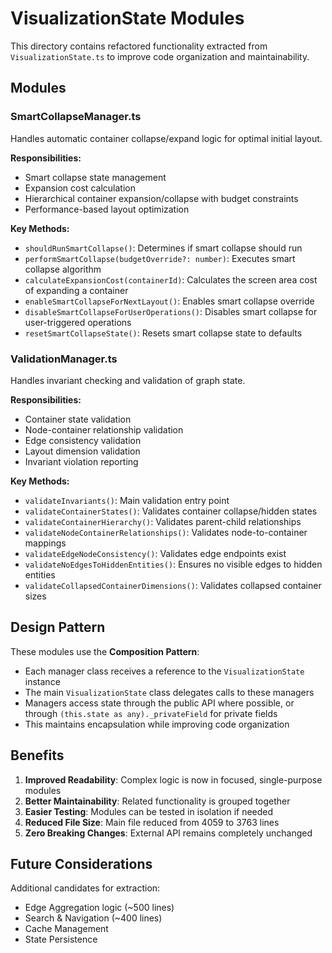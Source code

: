 # VisualizationState Modules

This directory contains refactored functionality extracted from `VisualizationState.ts` to improve code organization and maintainability.

## Modules

### SmartCollapseManager.ts
Handles automatic container collapse/expand logic for optimal initial layout.

**Responsibilities:**
- Smart collapse state management
- Expansion cost calculation
- Hierarchical container expansion/collapse with budget constraints
- Performance-based layout optimization

**Key Methods:**
- `shouldRunSmartCollapse()`: Determines if smart collapse should run
- `performSmartCollapse(budgetOverride?: number)`: Executes smart collapse algorithm
- `calculateExpansionCost(containerId)`: Calculates the screen area cost of expanding a container
- `enableSmartCollapseForNextLayout()`: Enables smart collapse override
- `disableSmartCollapseForUserOperations()`: Disables smart collapse for user-triggered operations
- `resetSmartCollapseState()`: Resets smart collapse state to defaults

### ValidationManager.ts
Handles invariant checking and validation of graph state.

**Responsibilities:**
- Container state validation
- Node-container relationship validation
- Edge consistency validation
- Layout dimension validation
- Invariant violation reporting

**Key Methods:**
- `validateInvariants()`: Main validation entry point
- `validateContainerStates()`: Validates container collapse/hidden states
- `validateContainerHierarchy()`: Validates parent-child relationships
- `validateNodeContainerRelationships()`: Validates node-to-container mappings
- `validateEdgeNodeConsistency()`: Validates edge endpoints exist
- `validateNoEdgesToHiddenEntities()`: Ensures no visible edges to hidden entities
- `validateCollapsedContainerDimensions()`: Validates collapsed container sizes

## Design Pattern

These modules use the **Composition Pattern**:
- Each manager class receives a reference to the `VisualizationState` instance
- The main `VisualizationState` class delegates calls to these managers
- Managers access state through the public API where possible, or through `(this.state as any)._privateField` for private fields
- This maintains encapsulation while improving code organization

## Benefits

1. **Improved Readability**: Complex logic is now in focused, single-purpose modules
2. **Better Maintainability**: Related functionality is grouped together
3. **Easier Testing**: Modules can be tested in isolation if needed
4. **Reduced File Size**: Main file reduced from 4059 to 3763 lines
5. **Zero Breaking Changes**: External API remains completely unchanged

## Future Considerations

Additional candidates for extraction:
- Edge Aggregation logic (~500 lines)
- Search & Navigation (~400 lines)
- Cache Management
- State Persistence
